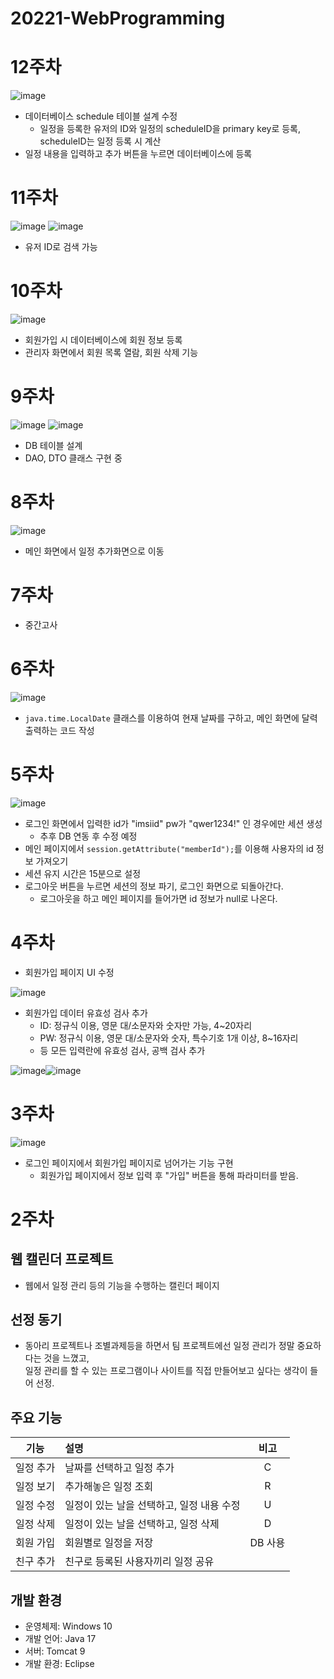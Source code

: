 # 20221-WebProgramming

# 12주차
![image](https://user-images.githubusercontent.com/95271528/172201130-005a40a2-3800-4cca-bcd0-627ac53e9dbc.png)
+ 데이터베이스 schedule 테이블 설계 수정
  + 일정을 등록한 유저의 ID와 일정의 scheduleID을 primary key로 등록, scheduleID는 일정 등록 시 계산
+ 일정 내용을 입력하고 추가 버튼을 누르면 데이터베이스에 등록

# 11주차
![image](https://user-images.githubusercontent.com/95271528/171370850-0dd2156a-2cda-4682-a1c9-8f395dc584d9.png)
![image](https://user-images.githubusercontent.com/95271528/171370872-f0362353-a042-499d-aa9b-6655fe091817.png)
+ 유저 ID로 검색 가능

# 10주차
![image](https://user-images.githubusercontent.com/95271528/171370779-fb53c271-0148-4be5-ac79-2c2f65dd4544.png)
+ 회원가입 시 데이터베이스에 회원 정보 등록
+ 관리자 화면에서 회원 목록 열람, 회원 삭제 기능

# 9주차
![image](https://user-images.githubusercontent.com/95271528/172202985-0e7e5d05-8699-4a4a-ac55-6bf25e0adf3c.png)
![image](https://user-images.githubusercontent.com/95271528/172201646-58bf2949-32a9-4f33-89e2-c8083a668c49.png)
+ DB 테이블 설계
+ DAO, DTO 클래스 구현 중

# 8주차
![image](https://user-images.githubusercontent.com/95271528/167437723-99413cda-f5dd-4193-87b2-ad65972c73ca.png)
+ 메인 화면에서 일정 추가화면으로 이동

# 7주차
+ 중간고사

# 6주차
![image](https://user-images.githubusercontent.com/95271528/164986358-cb4722c8-6361-4107-8f13-0ce50d5f3a8e.png)
+ `java.time.LocalDate` 클래스를 이용하여 현재 날짜를 구하고, 메인 화면에 달력 출력하는 코드 작성

# 5주차
![image](https://user-images.githubusercontent.com/95271528/163716410-c0f1f770-7516-4562-96a8-7c4420cf8441.png)
+ 로그인 화면에서 입력한 id가 "imsiid" pw가 "qwer1234!" 인 경우에만 세션 생성
  + 추후 DB 연동 후 수정 예정
+ 메인 페이지에서 `session.getAttribute("memberId");`를 이용해 사용자의 id 정보 가져오기
+ 세션 유지 시간은 15분으로 설정
+ 로그아웃 버튼을 누르면 세션의 정보 파기, 로그인 화면으로 되돌아간다.
  + 로그아웃을 하고 메인 페이지를 들어가면 id 정보가 null로 나온다.

# 4주차
+ 회원가입 페이지 UI 수정

![image](https://user-images.githubusercontent.com/95271528/161426639-32361b03-739f-464a-a024-452ee26a7e5c.png)
+ 회원가입 데이터 유효성 검사 추가
  + ID: 정규식 이용, 영문 대/소문자와 숫자만 가능, 4~20자리
  + PW: 정규식 이용, 영문 대/소문자와 숫자, 특수기호 1개 이상, 8~16자리
  + 등 모든 입력란에 유효성 검사, 공백 검사 추가

![image](https://user-images.githubusercontent.com/95271528/161426825-f18c3a42-8621-445f-92da-62a0eb6d8345.png)![image](https://user-images.githubusercontent.com/95271528/161426877-326e3eb9-0526-4a9e-8d0d-450213a121bb.png)

# 3주차
![image](https://user-images.githubusercontent.com/95271528/160287984-b686eaeb-43e6-455e-8517-c302d3a8aa55.png)
+ 로그인 페이지에서 회원가입 페이지로 넘어가는 기능 구현
  + 회원가입 페이지에서 정보 입력 후 "가입" 버튼을 통해 파라미터를 받음.

# 2주차
## 웹 캘린더 프로젝트
+ 웹에서 일정 관리 등의 기능을 수행하는 캘린더 페이지

## 선정 동기
+ 동아리 프로젝트나 조별과제등을 하면서 팀 프로젝트에선 일정 관리가 정말 중요하다는 것을 느꼈고, <br>
일정 관리를 할 수 있는 프로그램이나 사이트를 직접 만들어보고 싶다는 생각이 들어 선정.

## 주요 기능
| 기능 | 설명 | 비고 |
| :--: | :-- | :--: |
| 일정 추가 | 날짜를 선택하고 일정 추가 | C |
| 일정 보기 | 추가해놓은 일정 조회 | R |
| 일정 수정 | 일정이 있는 날을 선택하고, 일정 내용 수정 | U |
| 일정 삭제 | 일정이 있는 날을 선택하고, 일정 삭제 | D |
| 회원 가입 | 회원별로 일정을 저장 | DB 사용 |
| 친구 추가 | 친구로 등록된 사용자끼리 일정 공유 | |

## 개발 환경
+ 운영체제: Windows 10
+ 개발 언어: Java 17
+ 서버: Tomcat 9
+ 개발 환경: Eclipse
